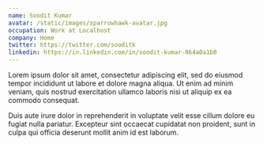 ```yaml
---
name: Soodit Kumar
avatar: /static/images/sparrowhawk-avatar.jpg
occupation: Work at Localhost
company: Home
twitter: https://twitter.com/sooditk
linkedin: https://in.linkedin.com/in/soodit-kumar-864a0a1b0
---
```


Lorem ipsum dolor sit amet, consectetur adipiscing elit, sed do eiusmod tempor incididunt ut labore et dolore magna aliqua. Ut enim ad minim veniam, quis nostrud exercitation ullamco laboris nisi ut aliquip ex ea commodo consequat.

Duis aute irure dolor in reprehenderit in voluptate velit esse cillum dolore eu fugiat nulla pariatur. Excepteur sint occaecat cupidatat non proident, sunt in culpa qui officia deserunt mollit anim id est laborum.
